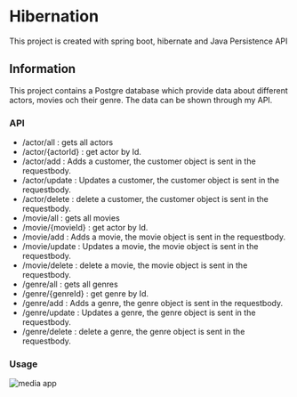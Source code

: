 # Hibernation
This project is created with spring boot, hibernate and Java Persistence API

## Information
This project contains a Postgre database which provide data about different actors, movies och their genre.
The data can be shown through my API.

### API

* /actor/all : gets all actors
* /actor/{actorId} : get actor by Id.
* /actor/add : Adds a customer, the customer object is sent in the requestbody.
* /actor/update : Updates a customer, the customer object is sent in the requestbody.
* /actor/delete : delete a customer, the customer object is sent in the requestbody.
* /movie/all : gets all movies
* /movie/{movieId} : get actor by Id.
* /movie/add : Adds a movie, the movie object is sent in the requestbody.
* /movie/update : Updates a movie, the movie object is sent in the requestbody.
* /movie/delete : delete a movie, the movie object is sent in the requestbody.
* /genre/all : gets all genres
* /genre/{genreId}   : get genre by Id.
* /genre/add : Adds a genre, the genre object is sent in the requestbody.
* /genre/update : Updates a genre, the genre object is sent in the requestbody.
* /genre/delete : delete a genre, the genre object is sent in the requestbody.



### Usage
![media app](https://user-images.githubusercontent.com/43730807/97101931-a5ac2480-16a1-11eb-8693-f4d791588ac9.gif)
